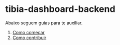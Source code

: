 # tibia-dashboard-backend

Abaixo seguem guias para te auxiliar.

1. [Como começar](docs/setup)
2. [Como contribuir](docs/contribute)
